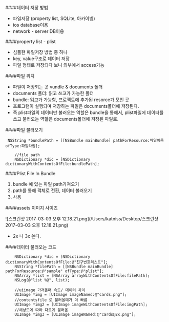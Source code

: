 ####데이터 저장 방법
- 파일저장 (property list, SQLite, 아카이빙)
- ios database이용
- network - server DB이용


####property list - plist
- 심플한 파일저장 방법 중 하나
- key, value구조로 데이터 저장
- 파일 형태로 저장되다 보니 외부에서 access가능

####파일 위치
- 파일이 저장되는 곳 vundle & documents 폴더
- documents 폴더: 읽고 쓰고가 가능한 폴더
- bundle: 읽고가 가능함, 프로젝트에 추가된 resorce가 모인 곳
- 프로그램이 실행되며 저장하는 파일은 documents폴더에 저장된다.
- 즉 plist파일의 데이터만 불러오는 역할은 bundle을 통해서, plist파일에 데이터를 쓰고 불러오는 역할은 documents폴더에 저장된 파일로.



####파일 불러오기

```
 NSString *bundlePath = [[NSBundle mainBundle] pathForResource:파일이름 ofType:파일타입];
    
    //file path
    NSDictionary *dic = [NSDictionary dictionaryWithContentsOfFile:bundlePath];
```


####Plist File In Bundle
1. bundle 에 있는 파일 path가져오기
2. path를 통해 객체로 전환, 데이터 불러오기
3. 사용


####assets 이미지 사이즈

![스크린샷 2017-03-03 오후 12.18.21.png](/Users/katniss/Desktop/스크린샷 2017-03-03 오후 12.18.21.png)
- 2x 나 3x 쓴다.

####데이터 불러오는 코드

```
    NSDictionary *dic = [NSDictionary dictionaryWithContentsOfFile:@"친구번호리스트"];
    NSString *filePath = [[NSBundle mainBundle] pathForResource:@"sample" ofType:@"plist"];
    NSArray *list = [NSArray arrayWithContentsOfFile:filePath];
    NSLog(@"list %@", list);
    
    //uiimage 가져올때 속도/ 데이터 차이
    UIImage *img = [UIImage imageNamed:@"cards.png"];
    //contentsfile 로 불러올때가 더 빠름
    UIImage *img2 = [UIImage imageWithContentsOfFile:imgPath];
    //해상도에 따라 다르게 불러옴
    UIImage *img3 = [UIImage imageNamed:@"cards@2x.png"];
 ```







